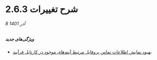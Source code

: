 # شرح تغییرات 2.6.3
###### 8 آذر 1401
##### ویژگی‌های جدید
- [بهبود نمایش اطلاعات تماس پروفایل مرتبط آیتم‌های موجود در کارتابل فرآیند](https://github.com/1stco/PayamGostarDocs/blob/master/releasenote/2.6.3/UserCartable.md)